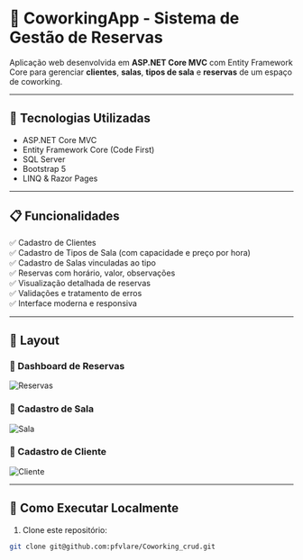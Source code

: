 # 🏢 CoworkingApp - Sistema de Gestão de Reservas

Aplicação web desenvolvida em **ASP.NET Core MVC** com Entity Framework Core para gerenciar **clientes**, **salas**, **tipos de sala** e **reservas** de um espaço de coworking.

---

## 🔧 Tecnologias Utilizadas

- ASP.NET Core MVC
- Entity Framework Core (Code First)
- SQL Server
- Bootstrap 5
- LINQ & Razor Pages

---

## 📋 Funcionalidades

✅ Cadastro de Clientes  
✅ Cadastro de Tipos de Sala (com capacidade e preço por hora)  
✅ Cadastro de Salas vinculadas ao tipo  
✅ Reservas com horário, valor, observações  
✅ Visualização detalhada de reservas  
✅ Validações e tratamento de erros  
✅ Interface moderna e responsiva

---

## 📸 Layout

### 🔹 Dashboard de Reservas
![Reservas](./readme-assets/reservas.png)

### 🔹 Cadastro de Sala
![Sala](./readme-assets/cadastro-sala.png)

### 🔹 Cadastro de Cliente
![Cliente](./readme-assets/cadastro-cliente.png)

---

## 🚀 Como Executar Localmente

1. Clone este repositório:

```bash
git clone git@github.com:pfvlare/Coworking_crud.git
